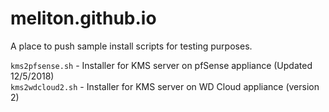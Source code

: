 # meliton.github.io

A place to push sample install scripts for testing purposes. <br>

`kms2pfsense.sh`  - Installer for KMS server on pfSense appliance (Updated 12/5/2018)<br>
`kms2wdcloud2.sh` - Installer for KMS server on WD Cloud appliance (version 2) <br>
